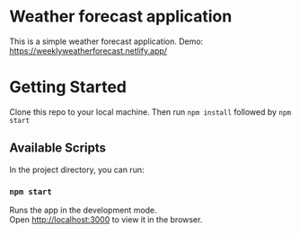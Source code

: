 # Weather forecast application
This is a simple weather forecast application. 
Demo: https://weeklyweatherforecast.netlify.app/

# Getting Started 

Clone this repo to your local machine.
Then run `npm install` followed by `npm start`

## Available Scripts

In the project directory, you can run:

### `npm start`

Runs the app in the development mode.\
Open [http://localhost:3000](http://localhost:3000) to view it in the browser.
